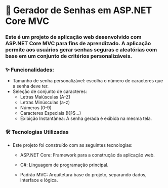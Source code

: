 # 🚀 Gerador de Senhas em ASP.NET Core MVC
### Este é um projeto de aplicação web desenvolvido com ASP.NET Core MVC para fins de aprendizado. A aplicação permite aos usuários gerar senhas seguras e aleatórias com base em um conjunto de critérios personalizáveis.

### **✨ Funcionalidades:** 
* Tamanho de senha personalizável: escolha o número de caracteres que a senha deve ter.
* Seleção de conjunto de caracteres:
    * Letras Maiúsculas (A-Z)
    * Letras Minúsculas (a-z)
    * Números (0-9)
    * Caracteres Especiais (!@$...)
    * Exibição Instantânea: A senha gerada é exibida na mesma tela.

### **🛠️ Tecnologias Utilizadas**
* Este projeto foi construído com as seguintes tecnologias:

    * ASP.NET Core: Framework para a construção da aplicação web.

    * C#: Linguagem de programação principal.

    * Padrão MVC: Arquitetura base do projeto, separando dados, interface e lógica.




